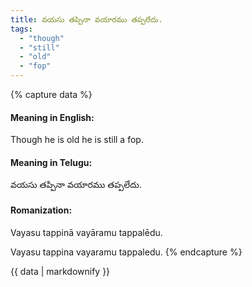 ```yaml
---
title: వయసు తప్పినా వయారము తప్పలేదు.
tags:
  - "though"
  - "still"
  - "old"
  - "fop"
---
```


{% capture data %}
#### Meaning in English:
Though he is old he is still a fop.

#### Meaning in Telugu:
వయసు తప్పినా వయారము తప్పలేదు.

#### Romanization:
Vayasu tappinā vayāramu tappalēdu.

Vayasu tappina vayaramu tappaledu.
{% endcapture %}

{{ data | markdownify }}

